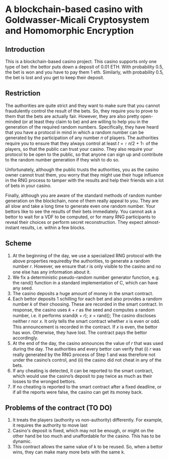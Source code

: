 # A blockchain-based casino with Goldwasser-Micali Cryptosystem and Homomorphic Encryption

##  Introduction

This is a blockchain-based casino project. This casino supports only one type of bet: the bettor puts down a deposit of 0.01 ETH. With probability 0.5, the bet is won and you have to pay them 1 eth. Similarly, with probability 0.5, the bet is lost and you get to keep their deposit.

## Restriction
The authorities are quite strict and they want to make sure that you cannot fraudulently control the result of the bets. So, they require you to prove to them that the bets are actually fair.
However, they are also pretty open-minded (or at least they claim to be) and are willing to help you in the generation of the required random numbers. Specifically, they have heard that you have a protocol in mind in which a random number can be generated by the participation of any number 𝑛 of players.
The authorities require you to ensure that they always control at least 𝑡 = ⌈ 𝑛/2 + 1⌉ of the players, so that the public can trust your casino. They also require your protocol to be open to the public, so that anyone can sign up and contribute to the random number generation if they wish to do so.

Unfortunately, although the public trusts the authorities, you as the casino owner cannot trust them, you worry that they might use their huge influence in the RNG process to tamper with the results and help their friends win a lot of bets in your casino.

Finally, although you are aware of the standard methods of random number generation on the blockchain, none of them really appeal to you. They are all slow and take a long time to generate even one random number. Your bettors like to see the results of their bets immediately. You cannot ask a bettor to wait for a VDF to be computed, or for many RNG participants to reveal their choices or perform secret reconstruction. They expect almost-instant results, i.e. within a few blocks.

## Scheme
1. At the beginning of the day, we use a specialized RNG protocol with the above properties requiredby the authorities, to generate a random number 𝑟. However, we ensure that 𝑟 is only visible to the casino and no one else has any information about it.
2. We fix a deterministic pseudo-random number generator function, e.g. the rand() function in a standard implementation of C, which can have any seed.
3. The casino deposits a huge amount of money in the smart contract.
4. Each bettor deposits 1 schilling for each bet and also provides a random number 𝑘 of their choosing. These are recorded in the smart contract. In response, the casino uses 𝑘 + 𝑟 as the seed and computes a random number, i.e. it performs srand(𝑘 + 𝑟); 𝑥 = rand(); The casino discloses neither 𝑟 nor 𝑥. It only tells the smart contract whether 𝑥 is even or odd. This announcement is recorded in the contract. If 𝑥 is even, the bettor has won. Otherwise, they have lost. The contract pays the bettor accordingly.
5. At the end of the day, the casino announces the value of 𝑟 that was used during the day. The authorities and every bettor can verify that (i) 𝑟 was really generated by the RNG process of Step 1 and was therefore not under the casino’s control, and (ii) the casino did not cheat in any of the bets.
6. If any cheating is detected, it can be reported to the smart contract, which would use the casino’s deposit to pay twice as much as their losses to the wronged bettors.
7. If no cheating is reported to the smart contract after a fixed deadline, or if all the reports were false, the casino can get its money back.

## Problems of the contract (TO DO)
1. It treats the players (authority vs non-authority) differently. For example, it requires the authority to move last
2. Casino's deposit is fixed, which may not be enough, or might on the other hand be too much and unaffordable for the casino. This has to be dynamic.
3. This contract allows the same value of k to be reused. So, when a bettor wins, they can make many more bets with the same k. 
